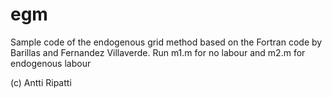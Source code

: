 egm
===

Sample code of the endogenous grid method based on the Fortran code by Barillas and Fernandez Villaverde.
Run m1.m for no labour
and m2.m for endogenous labour

(c) Antti Ripatti

